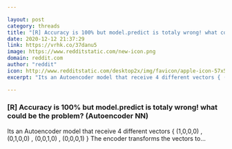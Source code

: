 ```yaml
---

layout: post
category: threads
title: "[R] Accuracy is 100% but model.predict is totaly wrong! what could be the problem? (Autoencoder NN)"
date: 2020-12-12 21:37:29
link: https://vrhk.co/37danu5
image: https://www.redditstatic.com/new-icon.png
domain: reddit.com
author: "reddit"
icon: http://www.redditstatic.com/desktop2x/img/favicon/apple-icon-57x57.png
excerpt: "Its an Autoencoder model that receive 4 different vectors { (1,0,0,0) , (0,1,0,0) , (0,0,1,0) , (0,0,0,1) } The encoder transforms the vectors to..."

---
```


### [R] Accuracy is 100% but model.predict is totaly wrong! what could be the problem? (Autoencoder NN)

Its an Autoencoder model that receive 4 different vectors { (1,0,0,0) , (0,1,0,0) , (0,0,1,0) , (0,0,0,1) } The encoder transforms the vectors to...